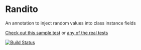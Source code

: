 # Randito
An annotation to inject random values into class instance fields

[Check out this sample test](src/test/java/org/randito/SampleTest.java) or [any of the real tests](src/test/java/org/randito/) 
    
[![Build Status](https://travis-ci.org/vitopn/randito.svg?branch=master)](https://travis-ci.org/vitopn/randito)
